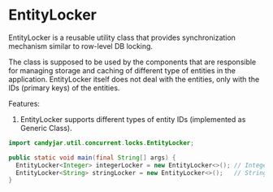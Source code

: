 # EntityLocker
EntityLocker is a reusable utility class that provides synchronization mechanism similar to row-level DB locking.

The class is supposed to be used by the components that are responsible for managing storage and caching of different type of entities in the application. EntityLocker itself does not deal with the entities, only with the IDs (primary keys) of the entities.

Features:
1. EntityLocker supports different types of entity IDs (implemented as Generic Class).
```java
import candyjar.util.concurrent.locks.EntityLocker;

public static void main(final String[] args) {
  EntityLocker<Integer> integerLocker = new EntityLocker<>(); // Integer ID
  EntityLocker<String> stringLocker = new EntityLocker<>();   // String ID
}
```
